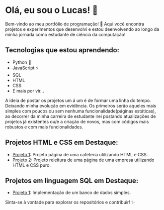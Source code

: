 # Olá, eu sou o Lucas! 👋

Bem-vindo ao meu portfólio de programação! 🚀 Aqui você encontra projetos e experimentos que desenvolvi e estou deenvolvendo ao longo da minha jornada como estudante de ciência da computação!

## Tecnologias que estou aprendendo:
- Python 🐍
- JavaScript ⚡
- SQL
- HTML
- CSS
- E mais por vir...

A ideia de postar os projetos um á um é de formar uma linha do tempo. Deixando minha evolução em evidência. Os primeiros serão aqueles mais simples com poucos ou sem nenhuma funcionalidade(páginas estáticas), ao decorrer da minha carreira de estudante irei postando atualizações de projetos já existentes ou/e a criação de novos, mas com códigos mais robustos e com mais funcionalidades.

## Projetos HTML e CSS em Destaque:

- [Projeto 1](https://github.com/LucasJFrutuoso/LucasJFrutuoso/commit/28847e2175e55a7485d3724aea8c2a7c29ace889#diff-0eb547304658805aad788d320f10bf1f292797b5e6d745a3bf617584da017051): Projeto página de uma cafeteria utilizando HTML e CSS.
- [Projeto 2](https://github.com/LucasJFrutuoso/LucasJFrutuoso/commit/337ec7d2ef61a01c6b653a44f8d75978082d15fb#diff-0eb547304658805aad788d320f10bf1f292797b5e6d745a3bf617584da017051): Projeto releitura de uma página de uma empresa utilizando HTML e CSS puro.

## Projetos em linguagem SQL em Destaque:

- [Projeto 1](https://github.com/LucasJFrutuoso/LucasJFrutuoso/tree/master): Implementação de um banco de dados simples.

Sinta-se à vontade para explorar os repositórios e contribuir! ✨
